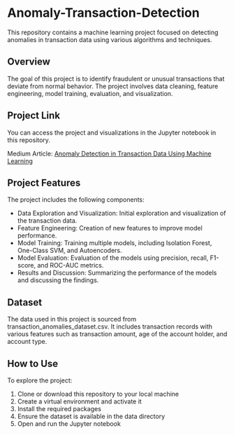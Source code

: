 # Anomaly-Transaction-Detection

This repository contains a machine learning project focused on detecting anomalies in transaction data using various algorithms and techniques.

## Overview

The goal of this project is to identify fraudulent or unusual transactions that deviate from normal behavior. The project involves data cleaning, feature engineering, model training, evaluation, and visualization.

## Project Link

You can access the project and visualizations in the Jupyter notebook in this repository.

Medium Article: [Anomaly Detection in Transaction Data Using Machine Learning](https://medium.com/@rvora3/anomaly-detection-in-transaction-data-using-machine-learning-5e4e481383ab)

## Project Features

The project includes the following components:

- Data Exploration and Visualization: Initial exploration and visualization of the transaction data.
- Feature Engineering: Creation of new features to improve model performance.
- Model Training: Training multiple models, including Isolation Forest, One-Class SVM, and Autoencoders.
- Model Evaluation: Evaluation of the models using precision, recall, F1-score, and ROC-AUC metrics.
- Results and Discussion: Summarizing the performance of the models and discussing the findings.

## Dataset

The data used in this project is sourced from transaction_anomalies_dataset.csv. It includes transaction records with various features such as transaction amount, age of the account holder, and account type.

## How to Use

To explore the project:

1. Clone or download this repository to your local machine
2. Create a virtual environment and activate it
3. Install the required packages
4. Ensure the dataset is available in the data directory
5. Open and run the Jupyter notebook
